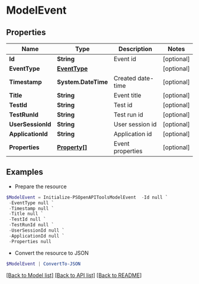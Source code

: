 # ModelEvent
## Properties

Name | Type | Description | Notes
------------ | ------------- | ------------- | -------------
**Id** | **String** | Event id | [optional] 
**EventType** | [**EventType**](EventType.md) |  | [optional] 
**Timestamp** | **System.DateTime** | Created date-time | [optional] 
**Title** | **String** | Event title | [optional] 
**TestId** | **String** | Test id | [optional] 
**TestRunId** | **String** | Test run id | [optional] 
**UserSessionId** | **String** | User session id | [optional] 
**ApplicationId** | **String** | Application id | [optional] 
**Properties** | [**Property[]**](Property.md) | Event properties | [optional] 

## Examples

- Prepare the resource
```powershell
$ModelEvent = Initialize-PSOpenAPIToolsModelEvent  -Id null `
 -EventType null `
 -Timestamp null `
 -Title null `
 -TestId null `
 -TestRunId null `
 -UserSessionId null `
 -ApplicationId null `
 -Properties null
```

- Convert the resource to JSON
```powershell
$ModelEvent | ConvertTo-JSON
```

[[Back to Model list]](../README.md#documentation-for-models) [[Back to API list]](../README.md#documentation-for-api-endpoints) [[Back to README]](../README.md)

